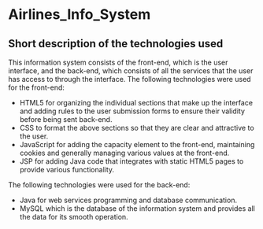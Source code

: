 # Airlines_Info_System

## Short description of the technologies used

This information system consists of the front-end, which is the user interface, and the back-end, which consists of all the services that the user has access to through the interface. The following technologies were used for the front-end:
* HTML5 for organizing the individual sections that make up the interface and adding rules to the user submission forms to ensure their validity before being sent back-end.
* CSS to format the above sections so that they are clear and attractive to the user.
* JavaScript for adding the capacity element to the front-end, maintaining cookies and generally managing various values at the front-end.
* JSP for adding Java code that integrates with static HTML5 pages to provide various functionality.

The following technologies were used for the back-end:
* Java for web services programming and database communication.
* MySQL which is the database of the information system and provides all the data for its smooth operation.
